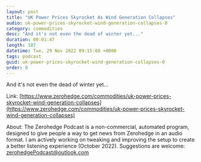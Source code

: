 ```yaml
---
layout: post
title: "UK Power Prices Skyrocket As Wind Generation Collapses"
audio: uk-power-prices-skyrocket-wind-generation-collapses-0
category: commodities
desc: "And it's not even the dead of winter yet..."
duration: 00:01:47
length: 107
datetime: Tue, 29 Nov 2022 09:15:00 +0000
tags: podcast
guid: uk-power-prices-skyrocket-wind-generation-collapses-0
order: 0
---
```

And it's not even the dead of winter yet...

Link: [https://www.zerohedge.com/commodities/uk-power-prices-skyrocket-wind-generation-collapses](https://www.zerohedge.com/commodities/uk-power-prices-skyrocket-wind-generation-collapses)

About: The Zerohedge Podcast is a non-commercial, automated program, designed to give people a way to get news from Zerohedge in an audio format.  I am actively working on tweaking and improving the setup to create a better listening experience (October 2022).  Suggestions are welcome: [zerohedgePodcast@outlook.com](mailto:zerohedgePodcast@outlook.com)